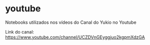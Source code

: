 # youtube
Notebooks utilizados nos vídeos do Canal do Yukio no Youtube

Link do canal: https://www.youtube.com/channel/UCZDVnGEyggjuo2kgpmXdzGA
